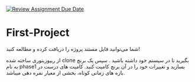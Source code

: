 [![Review Assignment Due Date](https://classroom.github.com/assets/deadline-readme-button-8d59dc4de5201274e310e4c54b9627a8934c3b88527886e3b421487c677d23eb.svg)](https://classroom.github.com/a/_H7Tgm1p)
# First-Project

شما می‌توانید فایل مستند پروژه را دریافت کرده و مطالعه کنید!

از ریپوزیتوری ساخته شده clone بگیرید تا در سیستم خود داشته باشید . سپس یک برنچ به نام phase1 بسازید و تغییرات خود را در آن برنچ کامیت کنید. کامیت های درست در بازه های زمانی کوتاه، بخشی از معیار نمره دهی میباشد.

